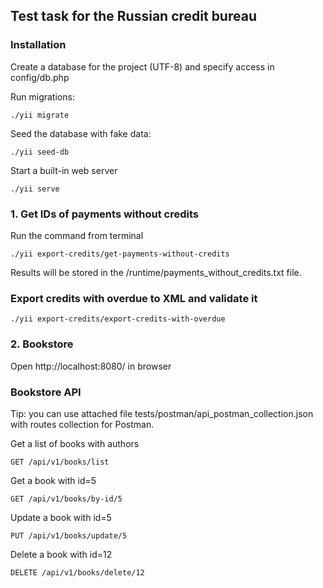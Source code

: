 ## Test task for the Russian credit bureau

### Installation

Create a database for the project (UTF-8) and specify access in config/db.php

Run migrations:
```
./yii migrate
```

Seed the database with fake data:
```
./yii seed-db
```

Start a built-in web server
```
./yii serve
```

### 1. Get IDs of payments without credits

Run the command from terminal
```
./yii export-credits/get-payments-without-credits
```
Results will be stored in the /runtime/payments_without_credits.txt file.

### Export credits with overdue to XML and validate it

```
./yii export-credits/export-credits-with-overdue
```

### 2. Bookstore

Open http://localhost:8080/ in browser

### Bookstore API

Tip: you can use attached file tests/postman/api_postman_collection.json with routes collection for Postman.

Get a list of books with authors
```
GET /api/v1/books/list
```

Get a book with id=5
```
GET /api/v1/books/by-id/5
```

Update a book with id=5
```
PUT /api/v1/books/update/5
```

Delete a book with id=12
```
DELETE /api/v1/books/delete/12
```